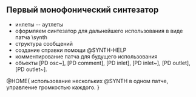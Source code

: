 ## Первый монофонический синтезатор

- инлеты -- аутлеты
- оформляем синтезатор для дальнейшего использования в виде патча \synth
- структура сообщений
- создание справки помощи @SYNTH-HELP
- комментирование патча для будущего использования
- объекты [PD osc~], [PD comment], [PD inlet], [PD inlet~], [PD outlet], [PD outlet~].

@HOME{
    использование нескольких @SYNTH в одном патче, управление громкостью каждого.
}
